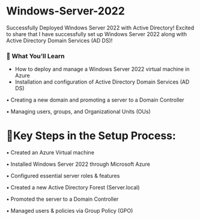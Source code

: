 # Windows-Server-2022
Successfully Deployed Windows Server 2022 with Active Directory! 
Excited to share that I have successfully set up Windows Server 2022 along with Active Directory Domain Services (AD DS)! 

### 🧠 What You’ll Learn
- How to deploy and manage a Windows Server 2022 virtual machine in Azure
- Installation and configuration of Active Directory Domain Services (AD DS)

• Creating a new domain and promoting a server to a Domain Controller

• Managing users, groups, and Organizational Units (OUs)

# 🔹Key Steps in the Setup Process:
 
• Created an Azure Virtual machine

• Installed Windows Server 2022 through Microsoft Azure

• Configured essential server roles & features

• Created a new Active Directory Forest (Server.local)

• Promoted the server to a Domain Controller

• Managed users & policies via Group Policy (GPO)



